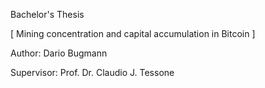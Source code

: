 Bachelor's Thesis 

[ Mining concentration and capital accumulation in Bitcoin ]

Author: Dario Bugmann

Supervisor: Prof. Dr. Claudio J. Tessone